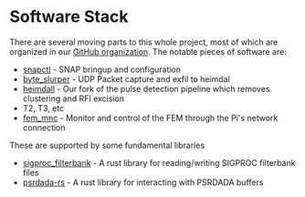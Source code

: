 # Software Stack

There are several moving parts to this whole project, most of which are
organized in our [GitHub organization](https://github.com/GReX-Telescope).
The notable pieces of software are:

- [snapctl](https://github.com/GReX-Telescope/snapctl) - SNAP bringup and configuration
- [byte_slurper](https://github.com/GReX-Telescope/byte_slurper) - UDP Packet
  capture and exfil to heimdal
- [heimdall](https://github.com/GReX-Telescope/heimdall-astro) - Our fork of the
  pulse detection pipeline which removes clustering and RFI excision
- T2, T3, etc
- [fem_mnc](https://github.com/GReX-Telescope/fem_mnc) - Monitor and control of
  the FEM through the Pi's network connection

These are supported by some fundamental libraries

- [sigproc_filterbank](https://github.com/kiranshila/sigproc_filterbank) - A
  rust library for reading/writing SIGPROC filterbank files
- [psrdada-rs](https://github.com/kiranshila/psrdada-rs) - A rust library for
  interacting with PSRDADA buffers
